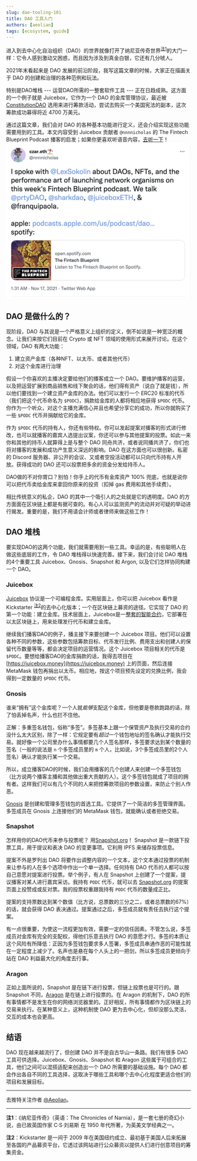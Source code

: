 ```yaml
---
slug: dao-tooling-101
title: DAO 工具入门
authors: [aeolian]
tags: [ecosystem, guide]
---
```


进入到去中心化自治组织（DAO）的世界就像打开了纳尼亚传奇世界<sup>[注1](#注1)</sup>的大门一样：它令人感到激动又困惑，而且因为涉及到真金白银，它还有几分唬人。

2021年末看起来是 DAO 发展的前沿阶段，我写这篇文章的时候，大家正在描画关于 DAO 的创建和治理的各种范例和玩法。

特别是DAO堆栈 --- 运营DAO所需的一整套软件工具 --- 正在日趋成熟。这方面的一个例子就是 Juicebox，它作为一个 DAO 的金库管理协议，最近被 [ConstitutionDAO](https://juicebox.money/#/p/constitutiondao) 选用来进行筹款活动，尝试去购买一个美国宪法的副本，这次筹款成功募得将近 4700 万美元。

通过这篇文章，我们会对 DAO 的各种基本功能进行定义，还会介绍实现这些功能需要用到的工具。本文内容受到 Juicebox 贡献者 `@nnnnicholas` 的 The Fintech Blueprint Podcast 播客的启发；如果你更喜欢听语音内容，[去听一下](https://twitter.com/nnnnicholas/status/1460661895879348232?s=20&t=uUoFXuazXWYqRUgHLflMfQ)！
![](c3kCNED.webp)

## DAO 是做什么的？

现阶段，DAO 与其说是一个严格意义上组织的定义，倒不如说是一种宽泛的概念。让我们来按它们目前在 Crypto 或 NFT 领域的使用形式来展开讨论。在这个领域，DAO 有两大功能：

1. 建立资产金库（各种NFT、以太币、或者其他代币）
2. 对这个金库进行治理

假设一个你喜欢的主播决定要给他们的播客成立一个 DAO。要维护播客的运营，以及把运营扩展到商品销售和线下聚会的话，他们得有资产（说白了就是钱），所以他们要找到一个建立资产金库的办法。他们可以发行一个 ERC20 标准的代币（我们把这个代币命名为 `$PODC`)，捐款给金库的人都将相应地获得 `$PODC` 代币。你作为一个听众，对这个主播充满信心并且也希望分享它的成功，所以你就购买了一些 `$PODC` 代币并捐献给它的金库。

作为 `$PODC` 代币的持有人，你还有些特权。你可以发起提案对播客的形式进行修改，也可以就播客的嘉宾人选提出议案，你还可以参与其他提案的投票。如此一来你和其他的持币人就算得上是与整个 DAO 同舟共济，或者说同播共济了，你们也将对播客的发展和成功产生意义深远的影响。DAO 在这方面也可以很创新。私密的 Discord 服务器、非公开的会议、又或者空投活动都可以只向代币持有人开放。获得成功的 DAO 还可以投票把多余的资金分发给持币人。

DAO做的不对你胃口？别怕！你手上的代币有金库资产 100% 兜底，也就是说你可以把代币卖给金库来拿回你原来的投资（扣掉 gas 费用和其他手续费）。

相比传统意义的私企，DAO 的其中一个吸引人的之处就是它的透明度。DAO 的方方面面在区块链上都是有据可查的。有心人可以监测资产的流动并对可疑的举动进行揭发。重要的是，我们不用请会计师或者律师来做这些工作！

## DAO 堆栈

要实现DAO的这两个功能，我们就需要用到一些工具。幸运的是，有些聪明人在做这些底层的工作，令 DAO 堆栈得以快速完善。接下来，我们会讨论 DAO 堆栈的4个重要工具 Juicebox、Gnosis、Snapshot 和 Argon, 以及它们怎样协同构建一个 DAO。

### Juicebox

[Juicebox](https://juicebox.money) 协议是一个可编程金库。实用层面上，你可以把 Juicebox 看作是 Kickstarter <sup>[注2](#注2)</sup>的去中心化版本；一个在区块链上募资的途径。它实现了 DAO 的第一个功能：建立金库。技术层面上，Juicebox是一[整套的智能合约](https://github.com/jbx-protocol)，它部署在以太区块链上，用来处理发行代币和建立金库。

继续我们播客DAO的例子，播主接下来要创建一个 Juicebox 项目。他们可以设置各种不同的参数，这些参数包括筹款目标、代币发行比例、费用支出和创建人的保留代币数量等等，都会决定项目的运营情况。这个 Juicebox 项目相关的代币是 `$PODC`。要想给播客DAO的金库捐款的话，我得去项目在 [https://juicebox.money](https://juicebox.money) 上的页面，然后连接 MetaMask 钱包再捐出以太币。相应地，按这个项目预先设定的兑换比例，我会得到一定数量的 `$PODC` 代币。

### Gnosis

谁来“拥有”这个金库呢？一个人就*能够*支配这个金库，但他要是卷款跑路的话，除了怕丢掉名声，什么也拦不住他。

正解：多重签名钱包，俗称“多签”。多签基本上跟一个保管资产及执行交易的合约没什么太大区别，除了一样：它规定要有*超过*一个钱包地址的签名确认才能执行交易。就好像一个公司里办什么事情都要几个人签名那样，多签要求达到某个数量的签名（一般的说法是 `n` 个多签成员里的 `m` 个人，比如说，3个多签成员里的2个人签名）确认才能执行某一个交易。

所以，成立播客DAO的时候，我们会用播客的几个创建人来创建一个多签钱包（比方说两个播客主播和其他做出重大贡献的人）。这个多签钱包就成了项目的拥有者。这样我们可以有几个不同的人来把控筹款项目的参数设置，来防止个别人作恶。

[Gnosis](https://gnosis-safe.io) 是创建和管理多签钱包的首选工具。它提供了一个简洁的多签管理界面。多签成员在 Gnosis 上连接他们的 MetaMask 钱包，就能确认或者拒绝交易。

### Snapshot

怎样用你的DAO代币来参与投票呢？ 用[Snapshot.org](https://snapshot.org)！ Snapshot 是一款链下投票工具，用于提议和表决 DAO 的变更事项。它利用 IPFS 来储存投票信息。

提案不外是罗列出 DAO 将要作出调整内容的一个文本，这个文本通过投票的机制来让参与的人在多个选项中作出一个单一选择。任何持有 DAO 代币的人都可以按自己意愿对提案进行投票。举个例子，有人在 Snapshot 上创建了一个提案，提议播客对某人进行嘉宾采访。我持有 `PODC` 代币，就可以去 [Snapshot.org](https://snapshot.org) 的提案页面上投赞成或反对票。我的投票权重跟我持有 `PODC` 代币的数量成正比。

提案的支持票数达到某个数值（比方说，总票数的三分之二，或者总票数的67%）的话，就会获得 DAO 表决通过。提案通过之后，多签成员就有责任去执行这个提案。

有一点很重要，为使这一流程更加有效，需要一定的信任因素。不管怎么说，多签成员对金库有完全的支配权，得他们乐意去执行 DAO 的意愿才行。多签的本质让这个风险有所降低：正因为多签钱包要求多人签署，多签成员串通作恶的可能性就在一定程度上减少了。名声也是悬在每个人头上的一把剑，所以多签成员更倾向于站在 DAO 利益最大化的角度去行事。

### Aragon

正如上面所说的，Snapshot 是在链下进行投票，但链上投票也是可行的。跟 Snapshot 不同，[Aragon](https://aragon.org) 是在链上进行投票的。在 Aragon 的机制下，DAO 的所有事情都不是发生在你的网络浏览器里的。正好相反，所有事情都作为区块链上的交易来执行。在某种意义上，这种机制使 DAO 更为去中心化，但却没那么灵活，交互的成本也会更高。

## 结语

DAO 现在越来越流行了，但创建 DAO 并不是自古华山一条路。我们有很多 DAO 工具可供选择。Juicebox、Gnosis、Snapshot 和 Aragon 这些属于可组合的工具，他们之间可以混搭适配来创造出一个 DAO 所需要的基础设施。每个 DAO 都会作出各自不同的工具选择，这取决于哪些工具和哪个去中心化程度更适合他们的项目和发展目标。

***

去推特关注作者 [@Aeolian](https://twitter.com/aeolianeth)。

***

<span id='注1'></span> **注1**：《纳尼亚传奇》（英语：The Chronicles of Narnia），是一套七册的奇幻小说，由已故英国作家 C·S·刘易斯 在 1950 年代所著，为英美文学经典之一。

<span id='注2'></span> **注2**：Kickstarter 是一间于 2009 年在美国纽约成立、最初基于美国人后来拓展至各国的产品募资平台，它透过该网站进行公众募资以提供人们进行创意项目的筹集资金。
